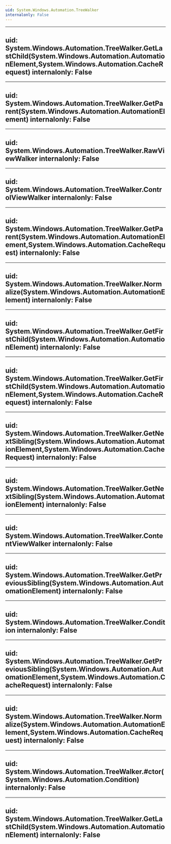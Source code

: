 ```yaml
---
uid: System.Windows.Automation.TreeWalker
internalonly: False
---
```


---
uid: System.Windows.Automation.TreeWalker.GetLastChild(System.Windows.Automation.AutomationElement,System.Windows.Automation.CacheRequest)
internalonly: False
---

---
uid: System.Windows.Automation.TreeWalker.GetParent(System.Windows.Automation.AutomationElement)
internalonly: False
---

---
uid: System.Windows.Automation.TreeWalker.RawViewWalker
internalonly: False
---

---
uid: System.Windows.Automation.TreeWalker.ControlViewWalker
internalonly: False
---

---
uid: System.Windows.Automation.TreeWalker.GetParent(System.Windows.Automation.AutomationElement,System.Windows.Automation.CacheRequest)
internalonly: False
---

---
uid: System.Windows.Automation.TreeWalker.Normalize(System.Windows.Automation.AutomationElement)
internalonly: False
---

---
uid: System.Windows.Automation.TreeWalker.GetFirstChild(System.Windows.Automation.AutomationElement)
internalonly: False
---

---
uid: System.Windows.Automation.TreeWalker.GetFirstChild(System.Windows.Automation.AutomationElement,System.Windows.Automation.CacheRequest)
internalonly: False
---

---
uid: System.Windows.Automation.TreeWalker.GetNextSibling(System.Windows.Automation.AutomationElement,System.Windows.Automation.CacheRequest)
internalonly: False
---

---
uid: System.Windows.Automation.TreeWalker.GetNextSibling(System.Windows.Automation.AutomationElement)
internalonly: False
---

---
uid: System.Windows.Automation.TreeWalker.ContentViewWalker
internalonly: False
---

---
uid: System.Windows.Automation.TreeWalker.GetPreviousSibling(System.Windows.Automation.AutomationElement)
internalonly: False
---

---
uid: System.Windows.Automation.TreeWalker.Condition
internalonly: False
---

---
uid: System.Windows.Automation.TreeWalker.GetPreviousSibling(System.Windows.Automation.AutomationElement,System.Windows.Automation.CacheRequest)
internalonly: False
---

---
uid: System.Windows.Automation.TreeWalker.Normalize(System.Windows.Automation.AutomationElement,System.Windows.Automation.CacheRequest)
internalonly: False
---

---
uid: System.Windows.Automation.TreeWalker.#ctor(System.Windows.Automation.Condition)
internalonly: False
---

---
uid: System.Windows.Automation.TreeWalker.GetLastChild(System.Windows.Automation.AutomationElement)
internalonly: False
---

